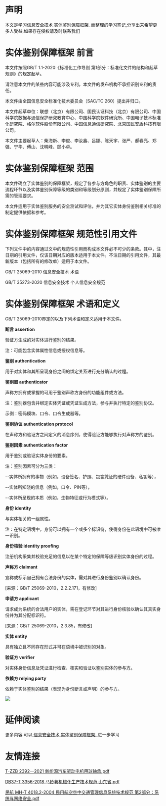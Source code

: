 # 声明 
本文是学习[信息安全技术 实体鉴别保障框架. ](https://siduwenku.com/view/1676?f=new_2023)而整理的学习笔记,分享出来希望更多人受益,如果存在侵权请及时联系我们
# 实体鉴别保障框架 前言  
  
本文件按照GB/T 1.1-2020《标准化工作导则 第1部分：标准化文件的结构和起草规则》的规定起草。  
  
请注意本文件的某些内容可能涉及专利。本文件的发布机构不承担识别专利的责任。  
  
本文件由全国信息安全标准化技术委员会（SAC/TC 260）提出并归口。  
  
本文件起草单位：联想（北京）有限公司、国民认证科技（北京）有限公司、中国科学院数据与通信保护研究教育中心、中国科学院软件研究所、中国电子技术标准化研究院、格尔软件股份有限公司、中国信息通信研究院、北京国民安盾科技有限公司。  
  
本文件主要起草人：柴海新、李俊、李汝鑫、吕娜、陈天宇、张严、郝春亮、郑强、宁华、傅山、沈明峰、顾小卓。  
  
# 实体鉴别保障框架 范围  
  
本文件确立了实体鉴别的保障框架，规定了各参与方角色的职责、实体鉴别的主要流程环节以及实体鉴别保障等级的类别和等级划分原则，并规定了实体鉴别保障所需的管理要求。  
  
本文件适用于实体鉴别服务的安全测试和评估，并为其它实体身份鉴别相关标准的制定提供依据和参考。  
  
# 实体鉴别保障框架 规范性引用文件  
  
下列文件中的内容通过文中的规范性引用而构成本文件必不可少的条款。其中，注日期的引用文件，仅该日期对应的版本适用于本文件。不注日期的引用文件，其最新版本（包括所有的修改单）适用于本文件。  
  
GB/T 25069-2010 信息安全技术 术语  
  
GB/T 35273-2020 信息安全技术 个人信息安全规范  
  
# 实体鉴别保障框架 术语和定义  
  
GB/T 25069-2010界定的以及下列术语和定义适用于本文件。  
  
**断言 assertion**   
  
验证方生成的对实体进行鉴别的结果。  
  
注：可能包含实体属性信息或授权信息等。  
  
**鉴别 authentication**   
  
用于对实体和其所呈现身份之间的绑定关系进行充分确认的过程。  
  
**鉴别器 authenticator**   
  
声称方拥有或掌握的可用于鉴别声称方身份的功能组件或方法。  
  
注：鉴别器包含并绑定实体凭证或凭证生成方法，参与并执行特定的鉴别协议。  
  
示例：密码模块、口令、口令生成器等。  
  
**鉴别协议 authentication protocol**   
  
在声称方和验证方之间定义的消息序列，使得验证方能够执行对声称方的鉴别。  
  
**鉴别因素 authentication factor**   
  
用于鉴别或验证实体身份的要素。  
  
注：鉴别因素可分为三类：  
  
\--实体所拥有的事物（例如，设备签名、护照、包含凭证的硬件设备、私钥等），  
  
\--实体所知晓的信息（例如，口令、PIN等），  
  
\--实体所呈现的本质（例如，生物特征或行为模式等）。  
  
**身份 identity**   
  
与实体相关的一组属性。  
  
注：在特定语境中，身份可以拥有一个或多个标识符，使得身份在此语境中可被唯一识别。  
  
**身份核验 identity proofing**   
  
注册机构采集并校验充足的信息以在某个特定的保障等级识别实体身份的过程。  
  
**声称方 claimant**   
  
宣称或标示自己拥有合法身份的实体，需对其进行身份鉴别以确认身份。  
  
[来源：GB/T 25069-2010，2.2.2.171，有修改]  
  
**申请方 applicant**   
  
请求成为系统的合法用户的实体，需在登记环节对其进行身份核验以确认其真实身份并为其分配标识符。  
  
[来源：GB/T 25069-2010，2.3.85，有修改]  
  
**实体 entity**   
  
具有独立且不同存在形式并可在语境中被识别的对象。  
  
**验证方 verifier**   
  
对实体身份信息及凭证进行检查、核实和验证以鉴别实体的参与方。  
  
**依赖方 relying party**   
  
依赖于实体鉴别的结果（表现为身份断言或声明）的参与方。  
  

![](http://public.host.github5.com/media/fengmian.png)
# 延伸阅读 
 更多内容 可以[ 信息安全技术 实体鉴别保障框架. ](https://siduwenku.com/view/1676?f=2023)进一步学习

# 友情连接
[T-ZZB 2392—2021 新能源汽车驱动电机用球轴承.pdf](http://github5.com/view/60301?f=new)

[DB37-T 3356-2018 马铃薯机械化生产技术规范 山东省.pdf](http://github5.com/view/36613?f=new)

[民航 MH-T 4018.2-2004 民用航空空中交通管理信息系统技术规范 第2部分：系统与网络安全.pdf](http://github5.com/view/56330?f=new)
